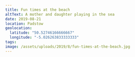 ```yaml
---
title: Fun times at the beach
altText: A mother and daughter playing in the sea
date: 2019-08-21
location: Padstow
geolocation: 
  latitude: "50.52746166666667"
  longitude: "-5.026263833333333"
tags: 
image: /assets/uploads/2019/8/fun-times-at-the-beach.jpg
---
```

